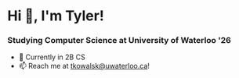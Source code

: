 # Hi 👋, I'm Tyler!

### Studying Computer Science at University of Waterloo '26
- 📖 Currently in 2B CS
- :mailbox: Reach me at tkowalsk@uwaterloo.ca! 



<!--
**tkowalski9938/tkowalski9938** is a ✨ _special_ ✨ repository because its `README.md` (this file) appears on your GitHub profile.

Here are some ideas to get you started:

- 🔭 I’m currently working on ...
- 🌱 I’m currently learning ...
- 👯 I’m looking to collaborate on ...
- 🤔 I’m looking for help with ...
- 💬 Ask me about ...
- 📫 How to reach me: ...
- 😄 Pronouns: ...
- ⚡ Fun fact: ...
-->
